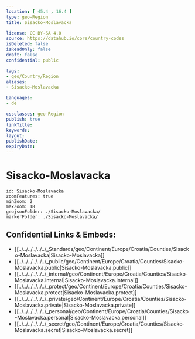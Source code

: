 ```yaml
---
location: [ 45.4 , 16.4 ] 
type: geo-Region
title: Sisacko-Moslavacka

license: CC BY-SA 4.0
source: https://datahub.io/core/country-codes
isDeleted: false
isReadOnly: false
draft: false
confidential: public

tags:
- geo/Country/Region
aliases:
- Sisacko-Moslavacka

Languages:
- de

cssclasses: geo-Region
publish: true
linkTitle: 
keywords: 
layout: 
publishDate: 
expiryDate: 
---
```


# Sisacko-Moslavacka

```leaflet
id: Sisacko-Moslavacka
zoomFeatures: true 
minZoom: 2 
maxZoom: 18
geojsonFolder: ./Sisacko-Moslavacka/
markerFolder: ./Sisacko-Moslavacka/
```


## Confidential Links & Embeds: 
- [[../../../../../../_Standards/geo/Continent/Europe/Croatia/Counties/Sisacko-Moslavacka|Sisacko-Moslavacka]] 
- [[../../../../../../_public/geo/Continent/Europe/Croatia/Counties/Sisacko-Moslavacka.public|Sisacko-Moslavacka.public]] 
- [[../../../../../../_internal/geo/Continent/Europe/Croatia/Counties/Sisacko-Moslavacka.internal|Sisacko-Moslavacka.internal]] 
- [[../../../../../../_protect/geo/Continent/Europe/Croatia/Counties/Sisacko-Moslavacka.protect|Sisacko-Moslavacka.protect]] 
- [[../../../../../../_private/geo/Continent/Europe/Croatia/Counties/Sisacko-Moslavacka.private|Sisacko-Moslavacka.private]] 
- [[../../../../../../_personal/geo/Continent/Europe/Croatia/Counties/Sisacko-Moslavacka.personal|Sisacko-Moslavacka.personal]] 
- [[../../../../../../_secret/geo/Continent/Europe/Croatia/Counties/Sisacko-Moslavacka.secret|Sisacko-Moslavacka.secret]] 

